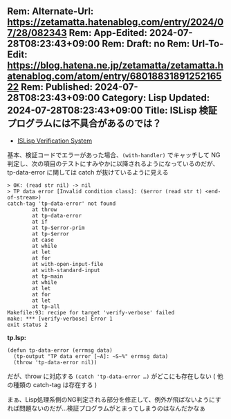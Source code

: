 Rem: Alternate-Url: https://zetamatta.hatenablog.com/entry/2024/07/28/082343
Rem: App-Edited: 2024-07-28T08:23:43+09:00
Rem: Draft: no
Rem: Url-To-Edit: https://blog.hatena.ne.jp/zetamatta/zetamatta.hatenablog.com/atom/entry/6801883189125216522
Rem: Published: 2024-07-28T08:23:43+09:00
Category: Lisp
Updated: 2024-07-28T08:23:43+09:00
Title: ISLisp 検証プログラムには不具合があるのでは？
---
* [ISLisp Verification System](http://islisp.org/verification.html)

基本、検証コードでエラーがあった場合、`(with-handler)` でキャッチして NG 判定し、次の項目のテストにすみやかに以降されるようになっているのだが、tp-data-error に関しては catch が抜けているように見える

```
> OK: (read str nil) -> nil
> TP data error [Invalid condition class]: ($error (read str t) <end-of-stream>)
catch-tag 'tp-data-error' not found
        at throw
        at tp-data-error
        at if
        at tp-$error-prim
        at tp-$error
        at case
        at while
        at let
        at for
        at with-open-input-file
        at with-standard-input
        at tp-main
        at while
        at let
        at for
        at let
        at tp-all
Makefile:93: recipe for target 'verify-verbose' failed
make: *** [verify-verbose] Error 1
exit status 2
```

**tp.lsp:**

```
(defun tp-data-error (errmsg data)
  (tp-output "TP data error [~A]: ~S~%" errmsg data)
  (throw 'tp-data-error nil))
```

だが、throw に対応する `(catch 'tp-data-error …)` がどこにも存在しない
( 他の種類の catch-tag は存在する )

まぁ、Lisp処理系側のNG判定される部分を修正して、例外が飛ばないようにすれば問題ないのだが…検証プログラムがとまってしまうのはなんだかなぁ
